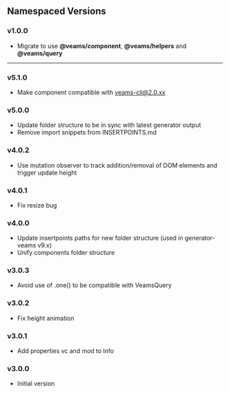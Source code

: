 ## Namespaced Versions

### v1.0.0

-   Migrate to use **@veams/component**, **@veams/helpers** and **@veams/query**

---

### v5.1.0

-   Make component compatible with veams-cli@2.0.xx

### v5.0.0

-   Update folder structure to be in sync with latest generator output
-   Remove import snippets from INSERTPOINTS.md

### v4.0.2

-   Use mutation observer to track addition/removal of DOM elements and trigger update height

### v4.0.1

-   Fix resize bug

### v4.0.0

-   Update insertpoints paths for new folder structure (used in generator-veams v9.x)
-   Unify components folder structure

### v3.0.3

-   Avoid use of .one() to be compatible with VeamsQuery

### v3.0.2

-   Fix height animation

### v3.0.1

-   Add properties vc and mod to info

### v3.0.0

-   Initial version
